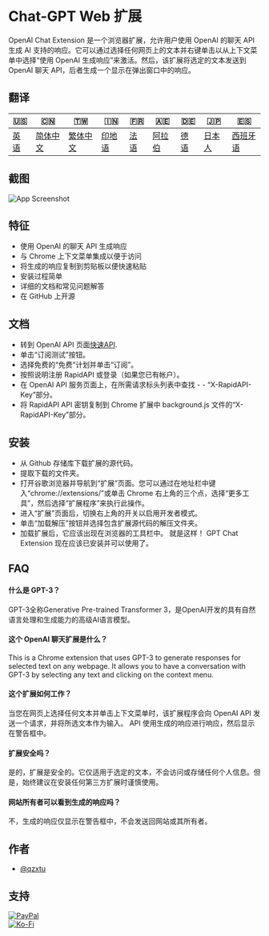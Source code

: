 # Chat-GPT Web 扩展

OpenAI Chat Extension 是一个浏览器扩展，允许用户使用 OpenAI 的聊天 API 生成 AI 支持的响应。它可以通过选择任何网页上的文本并右键单击以从上下文菜单中选择“使用 OpenAI 生成响应”来激活。然后，该扩展将选定的文本发送到 OpenAI 聊天 API，后者生成一个显示在弹出窗口中的响应。

## 翻译

| 🇺🇸            | 🇨🇳                    | 🇹🇼                    | 🇮🇳                | 🇫🇷               | 🇦🇪                | 🇩🇪               | 🇯🇵                | 🇪🇸                 |
| --------------- | ----------------------- | ----------------------- | ------------------- | ------------------ | ------------------- | ------------------ | ------------------- | -------------------- |
| [英语](README.md) | [简体中文](README.zh-CN.md) | [繁体中文](README.zh-TW.md) | [印地语](README.hi.md) | [法语](README.fr.md) | [阿拉伯](README.ar.md) | [德语](README.de.md) | [日本人](README.ja.md) | [西班牙语](README.es.md) |

## 截图

![App Screenshot](https://cdn.discordapp.com/attachments/1008195045960204349/1099103637608878090/New_Website_Blue_Mockup_Instagram_-_Laptop.gif)

## 特征

-   使用 OpenAI 的聊天 API 生成响应
-   与 Chrome 上下文菜单集成以便于访问
-   将生成的响应复制到剪贴板以便快速粘贴
-   安装过程简单
-   详细的文档和常见问题解答
-   在 GitHub 上开源

## 文档

-   转到 OpenAI API 页面[快速API](https://rapidapi.com/openai-api-openai-api-default/api/openai80/).
-   单击“订阅测试”按钮。
-   选择免费的“免费”计划并单击“订阅”。
-   按照说明注册 RapidAPI 或登录（如果您已有帐户）。
-   在 OpenAI API 服务页面上，在所需请求标头列表中查找 - - “X-RapidAPI-Key”部分。
-   将 RapidAPI API 密钥复制到 Chrome 扩展中 background.js 文件的“X-RapidAPI-Key”部分。

## 安装

-   从 Github 存储库下载扩展的源代码。
-   提取下载的文件夹。
-   打开谷歌浏览器并导航到“扩展”页面。您可以通过在地址栏中键入“chrome://extensions/”或单击 Chrome 右上角的三个点，选择“更多工具”，然后选择“扩展程序”来执行此操作。
-   进入“扩展”页面后，切换右上角的开关以启用开发者模式。
-   单击“加载解压”按钮并选择包含扩展源代码的解压文件夹。
-   加载扩展后，它应该出现在浏览器的工具栏中。
    就是这样！ GPT Chat Extension 现在应该已安装并可以使用了。

## FAQ

#### 什么是 GPT-3？

GPT-3全称Generative Pre-trained Transformer 3，是OpenAI开发的具有自然语言处理和生成能力的高级AI语言模型。

#### 这个 OpenAI 聊天扩展是什么？

This is a Chrome extension that uses GPT-3 to generate responses for selected text on any webpage. It allows you to have a conversation with GPT-3 by selecting any text and clicking on the context menu.

#### 这个扩展如何工作？

当您在网页上选择任何文本并单击上下文菜单时，该扩展程序会向 OpenAI API 发送一个请求，并将所选文本作为输入。 API 使用生成的响应进行响应，然后显示在警告框中。

#### 扩展安全吗？

是的，扩展是安全的。它仅适用于选定的文本，不会访问或存储任何个人信息。但是，始终建议在安装任何第三方扩展时谨慎使用。

#### 网站所有者可以看到生成的响应吗？

不，生成的响应仅显示在警告框中，不会发送回网站或其所有者。

## 作者

-   [@qzxtu](https://www.github.com/qzxtu)

## 支持

[![PayPal](https://img.shields.io/badge/PayPal-00457C?style=for-the-badge&logo=paypal&logoColor=white)](https://paypal.me/nova355killer)  
[![Ko-Fi](https://img.shields.io/badge/kofi-00457C?style=for-the-badge&logo=ko-fi&logoColor=white)](https://ko-fi.com/nova355)
